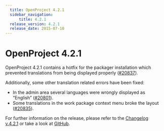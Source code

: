 ```yaml
---
  title: OpenProject 4.2.1
  sidebar_navigation:
      title: 4.2.1
  release_version: 4.2.1
  release_date: 2015-07-10
---
```



# OpenProject 4.2.1

OpenProject 4.2.1 contains a hotfix for the packager installation which
prevented translations from being displayed properly
([\#20837](https://community.openproject.org/work_packages/20837)).

Additionally, some other translation related errors have been fixed:

  - In the admin area several languages were wrongly displayed as
    “English”
    ([\#20801](https://community.openproject.org/work_packages/20801)).
  - Some translations in the work package context menu broke the layout
    ([\#20835](https://community.openproject.org/work_packages/20835)).

For further information on the release, please refer to the [Changelog
v.4.2.1](https://community.openproject.org/versions/731) or take a look
at [GitHub](https://github.com/opf/openproject/tree/v4.2.1).



